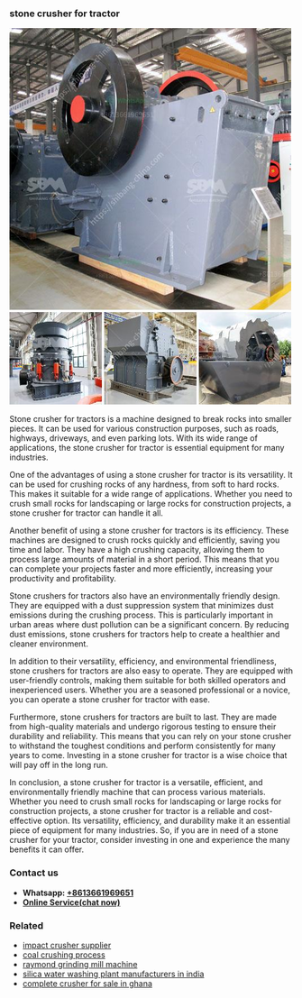 <h3>stone crusher for tractor</h3><img src='1704857112.jpg' alt=''><p>Stone crusher for tractors is a machine designed to break rocks into smaller pieces. It can be used for various construction purposes, such as roads, highways, driveways, and even parking lots. With its wide range of applications, the stone crusher for tractor is essential equipment for many industries.</p><p>One of the advantages of using a stone crusher for tractor is its versatility. It can be used for crushing rocks of any hardness, from soft to hard rocks. This makes it suitable for a wide range of applications. Whether you need to crush small rocks for landscaping or large rocks for construction projects, a stone crusher for tractor can handle it all.</p><p>Another benefit of using a stone crusher for tractors is its efficiency. These machines are designed to crush rocks quickly and efficiently, saving you time and labor. They have a high crushing capacity, allowing them to process large amounts of material in a short period. This means that you can complete your projects faster and more efficiently, increasing your productivity and profitability.</p><p>Stone crushers for tractors also have an environmentally friendly design. They are equipped with a dust suppression system that minimizes dust emissions during the crushing process. This is particularly important in urban areas where dust pollution can be a significant concern. By reducing dust emissions, stone crushers for tractors help to create a healthier and cleaner environment.</p><p>In addition to their versatility, efficiency, and environmental friendliness, stone crushers for tractors are also easy to operate. They are equipped with user-friendly controls, making them suitable for both skilled operators and inexperienced users. Whether you are a seasoned professional or a novice, you can operate a stone crusher for tractor with ease.</p><p>Furthermore, stone crushers for tractors are built to last. They are made from high-quality materials and undergo rigorous testing to ensure their durability and reliability. This means that you can rely on your stone crusher to withstand the toughest conditions and perform consistently for many years to come. Investing in a stone crusher for tractor is a wise choice that will pay off in the long run.</p><p>In conclusion, a stone crusher for tractor is a versatile, efficient, and environmentally friendly machine that can process various materials. Whether you need to crush small rocks for landscaping or large rocks for construction projects, a stone crusher for tractor is a reliable and cost-effective option. Its versatility, efficiency, and durability make it an essential piece of equipment for many industries. So, if you are in need of a stone crusher for your tractor, consider investing in one and experience the many benefits it can offer.</p><h3>Contact us</h3><ul><li><strong>Whatsapp:&nbsp;<a href="https://wa.me/8613661969651">+8613661969651</a></strong></li><li><a href="https://swt.shibang-china.com/?git&amp;zhl&amp;stone crusher for tractor"><strong>Online Service(chat now)</strong></a></li></ul><h3>Related</h3><ul><li><a href='impact crusher supplier.md'>impact crusher supplier</a></li><li><a href='coal crushing process.md'>coal crushing process</a></li><li><a href='raymond grinding mill machine.md'>raymond grinding mill machine</a></li><li><a href='silica water washing plant manufacturers in india.md'>silica water washing plant manufacturers in india</a></li><li><a href='complete crusher for sale in ghana.md'>complete crusher for sale in ghana</a></li></ul>